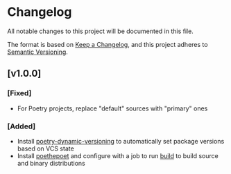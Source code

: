 # Changelog

All notable changes to this project will be documented in this file.

The format is based on [Keep a Changelog](https://keepachangelog.com/en/1.0.0/),
and this project adheres to [Semantic Versioning](https://semver.org/spec/v2.0.0.html).

## [v1.0.0]

### [Fixed]
* For Poetry projects, replace "default" sources with "primary" ones

### [Added]
* Install [poetry-dynamic-versioning](https://pypi.org/project/poetry-dynamic-versioning/) to automatically set package versions based on VCS state
* Install [poethepoet](https://pypi.org/project/poethepoet/) and configure with a job to run [build](https://pypi.org/project/build/) to build source and binary distributions